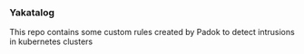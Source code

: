 ### Yakatalog

This repo contains some custom rules created by Padok to detect intrusions in kubernetes clusters
